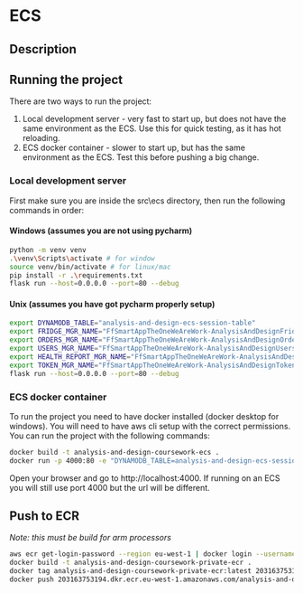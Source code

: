 # ECS
## Description

## Running the project
There are two ways to run the project:
1. Local development server - very fast to start up, but does not have the same environment as the ECS. Use this for quick testing, as it has hot reloading.
2. ECS docker container - slower to start up, but has the same environment as the ECS. Test this before pushing a big change.

### Local development server
First make sure you are inside the src\ecs directory, then run the following commands in order:
#### Windows (assumes you are not using pycharm)
```bash
python -m venv venv
.\venv\Scripts\activate # for window
source venv/bin/activate # for linux/mac
pip install -r .\requirements.txt
flask run --host=0.0.0.0 --port=80 --debug
```
#### Unix (assumes you have got pycharm properly setup) 
```bash
export DYNAMODB_TABLE="analysis-and-design-ecs-session-table"
export FRIDGE_MGR_NAME="FfSmartAppTheOneWeAreWork-AnalysisAndDesignFridgeM-JGnzKOPDBYoi"
export ORDERS_MGR_NAME="FfSmartAppTheOneWeAreWork-AnalysisAndDesignOrdersM-Q5wAIRISq5SD"
export USERS_MGR_NAME="FfSmartAppTheOneWeAreWork-AnalysisAndDesignUsersMg-AzDLX5oyzz1y"
export HEALTH_REPORT_MGR_NAME="FfSmartAppTheOneWeAreWork-AnalysisAndDesignHealthR-Fhf8nl7TD4Dl"
export TOKEN_MGR_NAME="FfSmartAppTheOneWeAreWork-AnalysisAndDesignTokenMg-Iw77qKeVW3Yn"
flask run --host=0.0.0.0 --port=80 --debug
```

### ECS docker container
To run the project you need to have docker installed (docker desktop for windows).
You will need to have aws cli setup with the correct permissions.
You can run the project with the following commands:
```bash
docker build -t analysis-and-design-coursework-ecs .
docker run -p 4000:80 -e "DYNAMODB_TABLE=analysis-and-design-ecs-session-table" -e "FRIDGE_MGR_NAME=FfSmartAppTheOneWeAreWork-AnalysisAndDesignFridgeM-JGnzKOPDBYoi" -e "ORDERS_MGR_NAME=FfSmartAppTheOneWeAreWork-AnalysisAndDesignOrdersM-Q5wAIRISq5SD" -e "USERS_MGR_NAME=FfSmartAppTheOneWeAreWork-AnalysisAndDesignUsersMg-AzDLX5oyzz1y" -e "HEALTH_REPORT_MGR_NAME=FfSmartAppTheOneWeAreWork-AnalysisAndDesignHealthR-Fhf8nl7TD4Dl" -e "TOKEN_MGR_NAME=FfSmartAppTheOneWeAreWork-AnalysisAndDesignTokenMg-Iw77qKeVW3Yn" analysis-and-design-coursework-ecs

```
Open your browser and go to http://localhost:4000.
If running on an ECS you will still use port 4000 but the url will be different.

## Push to ECR
_Note: this must be build for arm processors_
```bash
aws ecr get-login-password --region eu-west-1 | docker login --username AWS --password-stdin 203163753194.dkr.ecr.eu-west-1.amazonaws.com
docker build -t analysis-and-design-coursework-private-ecr .
docker tag analysis-and-design-coursework-private-ecr:latest 203163753194.dkr.ecr.eu-west-1.amazonaws.com/analysis-and-design-coursework-private-ecr:latest
docker push 203163753194.dkr.ecr.eu-west-1.amazonaws.com/analysis-and-design-coursework-private-ecr:latest
```